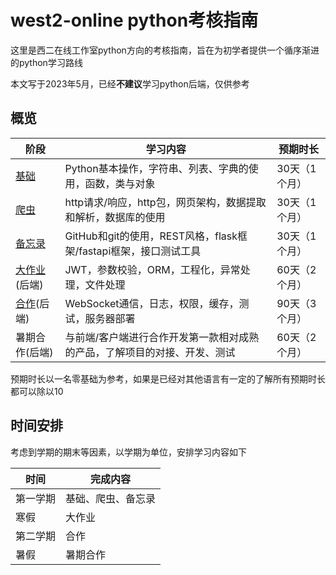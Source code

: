 # west2-online python考核指南

这里是西二在线工作室python方向的考核指南，旨在为初学者提供一个循序渐进的python学习路线

本文写于2023年5月，已经**不建议**学习python后端，仅供参考

## 概览

| 阶段                                                 | 学习内容                                                     | 预期时长      |
| ---------------------------------------------------- | ------------------------------------------------------------ | ------------- |
| [基础](docs/1-基础语法.md)                           | Python基本操作，字符串、列表、字典的使用，函数，类与对象     | 30天（1个月） |
| [爬虫](docs/2-爬虫.md)                               | http请求/响应，http包，网页架构，数据提取和解析，数据库的使用 | 30天（1个月） |
| [备忘录](docs/3-TODOLIST.md)                         | GitHub和git的使用，REST风格，flask框架/fastapi框架，接口测试工具 | 30天（1个月） |
| [大作业](docs/backend/4-音乐下载与众筹平台.md)(后端) | JWT，参数校验，ORM，工程化，异常处理，文件处理               | 60天（2个月） |
| [合作](docs/backend/5-合作轮交易平台.md)(后端)       | WebSocket通信，日志，权限，缓存，测试，服务器部署            | 90天（3个月） |
| 暑期合作(后端)                                       | 与前端/客户端进行合作开发第一款相对成熟的产品，了解项目的对接、开发、测试 | 60天（2个月） |

预期时长以一名零基础为参考，如果是已经对其他语言有一定的了解所有预期时长都可以除以10

## 时间安排

考虑到学期的期末等因素，以学期为单位，安排学习内容如下

| 时间     | 完成内容           |
| -------- | ------------------ |
| 第一学期 | 基础、爬虫、备忘录 |
| 寒假     | 大作业             |
| 第二学期 | 合作               |
| 暑假     | 暑期合作           |
